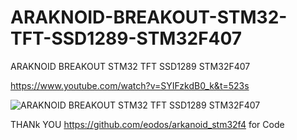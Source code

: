 # ARAKNOID-BREAKOUT-STM32-TFT-SSD1289-STM32F407
ARAKNOID BREAKOUT STM32 TFT SSD1289 STM32F407

https://www.youtube.com/watch?v=SYIFzkdB0_k&t=523s

![ARAKNOID BREAKOUT STM32 TFT SSD1289 STM32F407](https://github.com/offpic/ARAKNOID-BREAKOUT-STM32-TFT-SSD1289-STM32F407/assets/31142397/a52bc32b-41ee-4006-b71b-16867a6ef64a)

 
 THANk YOU https://github.com/eodos/arkanoid_stm32f4 for Code
